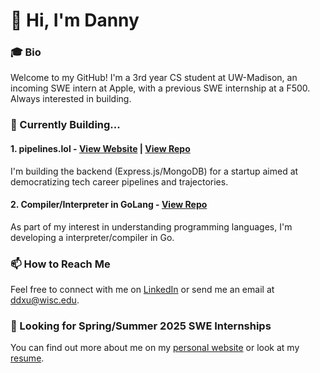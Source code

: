 
# 👋 Hi, I'm Danny

### 🎓 Bio

Welcome to my GitHub! I'm a 3rd year CS student at UW-Madison, an incoming SWE intern at Apple, with a previous SWE internship at a F500. Always interested in building.
### 🚀 Currently Building...

#### 1. pipelines.lol - [View Website](https://pipelines.lol/) | [View Repo](https://github.com/pipelines-lol/pipelines)
I'm building the backend (Express.js/MongoDB) for a startup aimed at democratizing tech career pipelines and trajectories.

#### 2. Compiler/Interpreter in GoLang - [View Repo](https://github.com/dannydxu1/golang-interpreter)
As part of my interest in understanding programming languages, I'm developing a interpreter/compiler in Go.

### 📫 How to Reach Me
Feel free to connect with me on [LinkedIn](https://www.linkedin.com/in/ddxu/) or send me an email at [ddxu@wisc.edu](mailto:ddxu@wisc.edu).

### 💼 Looking for Spring/Summer 2025 SWE Internships
You can find out more about me on my [personal website](https://www.ddxu.dev/) or look at my [resume](https://www.ddxu.dev/resume).

